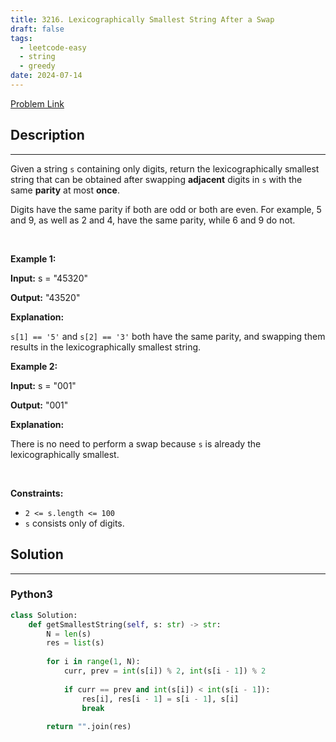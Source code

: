 ```yaml
---
title: 3216. Lexicographically Smallest String After a Swap
draft: false
tags: 
  - leetcode-easy
  - string
  - greedy
date: 2024-07-14
---
```


[Problem Link](https://leetcode.com/problems/lexicographically-smallest-string-after-a-swap/)

## Description

---
<p>Given a string <code>s</code> containing only digits, return the <span data-keyword="lexicographically-smaller-string">lexicographically smallest string</span> that can be obtained after swapping <strong>adjacent</strong> digits in <code>s</code> with the same <strong>parity</strong> at most <strong>once</strong>.</p>

<p>Digits have the same parity if both are odd or both are even. For example, 5 and 9, as well as 2 and 4, have the same parity, while 6 and 9 do not.</p>

<p>&nbsp;</p>
<p><strong class="example">Example 1:</strong></p>

<div class="example-block">
<p><strong>Input:</strong> <span class="example-io">s = &quot;45320&quot;</span></p>

<p><strong>Output:</strong> <span class="example-io">&quot;43520&quot;</span></p>

<p><strong>Explanation: </strong></p>

<p><code>s[1] == &#39;5&#39;</code> and <code>s[2] == &#39;3&#39;</code> both have the same parity, and swapping them results in the lexicographically smallest string.</p>
</div>

<p><strong class="example">Example 2:</strong></p>

<div class="example-block">
<p><strong>Input:</strong> <span class="example-io">s = &quot;001&quot;</span></p>

<p><strong>Output:</strong> <span class="example-io">&quot;001&quot;</span></p>

<p><strong>Explanation:</strong></p>

<p>There is no need to perform a swap because <code>s</code> is already the lexicographically smallest.</p>
</div>

<p>&nbsp;</p>
<p><strong>Constraints:</strong></p>

<ul>
	<li><code>2 &lt;= s.length &lt;= 100</code></li>
	<li><code>s</code> consists only of digits.</li>
</ul>


## Solution

---
### Python3
``` py title='lexicographically-smallest-string-after-a-swap'
class Solution:
    def getSmallestString(self, s: str) -> str:
        N = len(s)
        res = list(s)
        
        for i in range(1, N):
            curr, prev = int(s[i]) % 2, int(s[i - 1]) % 2
            
            if curr == prev and int(s[i]) < int(s[i - 1]):
                res[i], res[i - 1] = s[i - 1], s[i]
                break
        
        return "".join(res)
```

